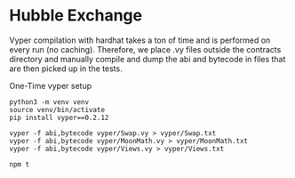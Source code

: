 # Hubble Exchange

Vyper compilation with hardhat takes a ton of time and is performed on every run (no caching). Therefore, we place .vy files outside the contracts directory and manually compile and dump the abi and bytecode in files that are then picked up in the tests.

One-Time vyper setup
```
python3 -m venv venv
source venv/bin/activate
pip install vyper==0.2.12
```

```
vyper -f abi,bytecode vyper/Swap.vy > vyper/Swap.txt
vyper -f abi,bytecode vyper/MoonMath.vy > vyper/MoonMath.txt
vyper -f abi,bytecode vyper/Views.vy > vyper/Views.txt
```

```
npm t
```
